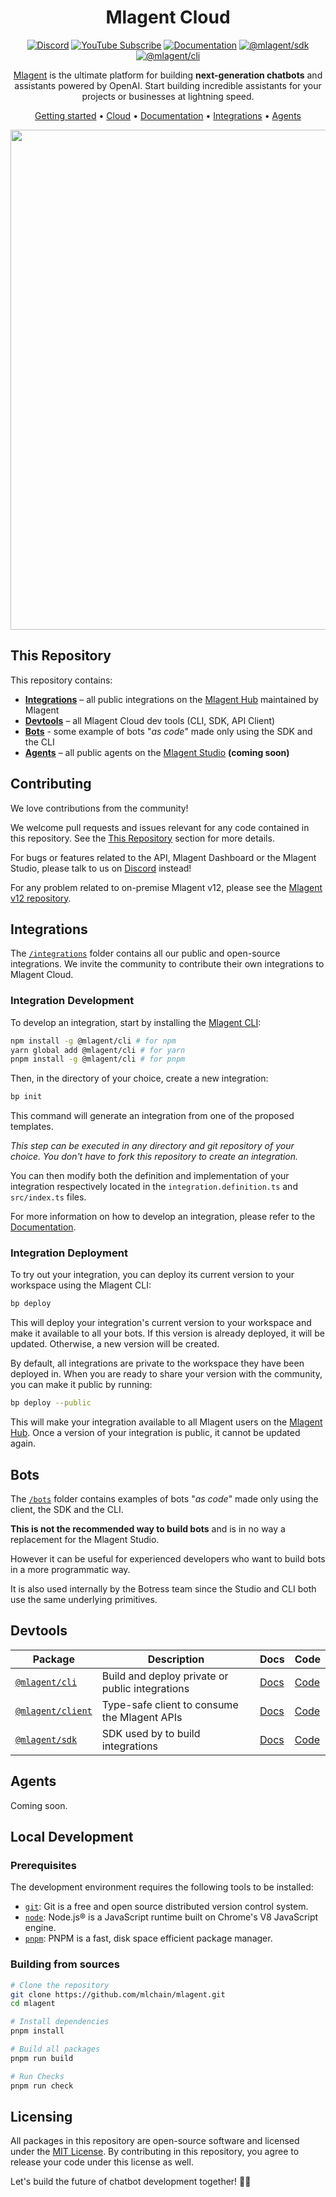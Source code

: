 <div align="center">

# Mlagent Cloud

[![Discord](https://img.shields.io/badge/Join_Community-white?color=7289da&label=Discord&labelColor=6a7ec1&logo=discord&logoColor=FFF)](https://discord.gg/mlagent)
[![YouTube Subscribe](https://img.shields.io/badge/YouTube-red?logo=youtube&logoColor=white)](https://www.youtube.com/c/mlagent)
[![Documentation](https://img.shields.io/badge/Documentation-blue?logo=typescript&logoColor=white)](https://docs.mlagent.cloud)
[![@mlagent/sdk](https://img.shields.io/badge/@mlagent%2fsdk-black?logo=npm)](https://www.npmjs.com/package/@mlagent/sdk)
[![@mlagent/cli](https://img.shields.io/badge/@mlagent%2fcli-black?logo=npm)](https://www.npmjs.com/package/@mlagent/cli)

[Mlagent](https://mlagent.com) is the ultimate platform for building **next-generation chatbots** and assistants powered by OpenAI. Start building incredible assistants for your projects or businesses at lightning speed.

[Getting started](#getting-started) •
[Cloud](https://app.mlagent.cloud) •
[Documentation](https://mlagent.com/docs) •
[Integrations](#integrations) •
[Agents](#agents)

<img src="https://user-images.githubusercontent.com/10071388/248040379-8aee1b03-c483-4040-8ee0-741554310e88.png" width="800">
  
</div>

## This Repository

This repository contains:

- [**Integrations**](#integrations) – all public integrations on the [Mlagent Hub](https://app.mlagent.cloud/hub) maintained by Mlagent
- [**Devtools**](#devtools) – all Mlagent Cloud dev tools (CLI, SDK, API Client)
- [**Bots**](#bots) - some example of bots "_as code_" made only using the SDK and the CLI
- [**Agents**](#agents) – all public agents on the [Mlagent Studio](https://studio.mlagent.cloud) **(coming soon)**

## Contributing

We love contributions from the community!

We welcome pull requests and issues relevant for any code contained in this repository. See the [This Repository](#this-repository) section for more details.

For bugs or features related to the API, Mlagent Dashboard or the Mlagent Studio, please talk to us on [Discord](https://discord.gg/mlagent) instead!

For any problem related to on-premise Mlagent v12, please see the [Mlagent v12 repository](https://github.com/mlchain/v12).

## Integrations

The [`/integrations`](./integrations) folder contains all our public and open-source integrations. We invite the community to contribute their own integrations to Mlagent Cloud.

### Integration Development

To develop an integration, start by installing the [Mlagent CLI](https://www.npmjs.com/package/@mlagent/cli):

```sh
npm install -g @mlagent/cli # for npm
yarn global add @mlagent/cli # for yarn
pnpm install -g @mlagent/cli # for pnpm
```

Then, in the directory of your choice, create a new integration:

```sh
bp init
```

This command will generate an integration from one of the proposed templates.

_This step can be executed in any directory and git repository of your choice. You don't have to fork this repository to create an integration._

You can then modify both the definition and implementation of your integration respectively located in the `integration.definition.ts` and `src/index.ts` files.

For more information on how to develop an integration, please refer to the [Documentation](https://mlagent.com/docs/getting-started-1).

### Integration Deployment

To try out your integration, you can deploy its current version to your workspace using the Mlagent CLI:

```sh
bp deploy
```

This will deploy your integration's current version to your workspace and make it available to all your bots. If this version is already deployed, it will be updated. Otherwise, a new version will be created.

By default, all integrations are private to the workspace they have been deployed in. When you are ready to share your version with the community, you can make it public by running:

```sh
bp deploy --public
```

This will make your integration available to all Mlagent users on the [Mlagent Hub](https://app.mlagent.cloud/hub). Once a version of your integration is public, it cannot be updated again.

## Bots

The [`/bots`](./bots) folder contains examples of bots "_as code_" made only using the client, the SDK and the CLI.

**This is not the recommended way to build bots** and is in no way a replacement for the Mlagent Studio.

However it can be useful for experienced developers who want to build bots in a more programmatic way.

It is also used internally by the Botress team since the Studio and CLI both use the same underlying primitives.

## Devtools

| **Package**                                                        | **Description**                                 | **Docs**                                          | **Code**               |
| ------------------------------------------------------------------ | ----------------------------------------------- | ------------------------------------------------- | ---------------------- |
| [`@mlagent/cli`](https://www.npmjs.com/package/@mlagent/cli)       | Build and deploy private or public integrations | [Docs](https://mlagent.com/docs/integration/cli/) | [Code](./packages/cli) |
| [`@mlagent/client`](https://www.npmjs.com/package/@mlagent/client) | Type-safe client to consume the Mlagent APIs    | [Docs]()                                          | [Code]()               |
| [`@mlagent/sdk`](https://www.npmjs.com/package/@mlagent/sdk)       | SDK used by to build integrations               | [Docs]()                                          | [Code]()               |

## Agents

Coming soon.

## Local Development

### Prerequisites

The development environment requires the following tools to be installed:

- [`git`](https://git-scm.com/): Git is a free and open source distributed version control system.
- [`node`](https://nodejs.org/en/): Node.js® is a JavaScript runtime built on Chrome's V8 JavaScript engine.
- [`pnpm`](https://pnpm.io/): PNPM is a fast, disk space efficient package manager.

### Building from sources

```sh
# Clone the repository
git clone https://github.com/mlchain/mlagent.git
cd mlagent

# Install dependencies
pnpm install

# Build all packages
pnpm run build

# Run Checks
pnpm run check
```

## Licensing

All packages in this repository are open-source software and licensed under the [MIT License](LICENSE). By contributing in this repository, you agree to release your code under this license as well.

Let's build the future of chatbot development together! 🤖🚀
